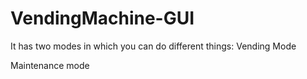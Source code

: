 # VendingMachine-GUI
It has two modes in which you can do different things:
Vending Mode

Maintenance mode
